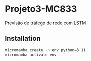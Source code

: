 # Projeto3-MC833
Previsão de tráfego de rede com LSTM


## Installation

```bash
micromamba create -n env python=3.11
micromamba activate env
```
